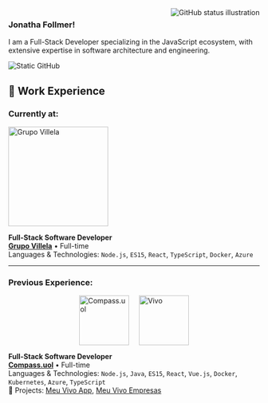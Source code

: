 <img align='right' src="https://github-readme-stats.vercel.app/api?username=ElJohnnie&show_icons=true&title_color=783c00&text_color=af552e&icon_color=783c00&bg_color=f8efd4&cache_seconds=2300" alt="GitHub status illustration">

### Jonatha Follmer!

<p>I am a Full-Stack Developer specializing in the JavaScript ecosystem, with extensive expertise in software architecture and engineering.</p>
<img src="https://img.shields.io/static/v1?label=Overview&message=ElJohnnie&color=f8efd4&style=for-the-badge&logo=GitHub" alt="Static GitHub">

## 💼 Work Experience


### Currently at:
[<img src="https://grupovillela.com.br/wp-content/uploads/2024/08/logotipo_grupo-villela2-1.png" alt="Grupo Villela" width="200px"/>](https://grupovillela.com.br/)

**Full-Stack Software Developer**  
[**Grupo Villela**](https://grupovillela.com.br/) • Full-time  
Languages & Technologies: `Node.js`, `ES15`, `React`, `TypeScript`, `Docker`, `Azure`  

---

### Previous Experience:

<div align="left" style="display: flex; flex-wrap: wrap; gap: 20px; justify-content: center;">
  <a href="https://compass.uol/en/home/">
    <img src="https://t.ctcdn.com.br/s8VP1LoR9qwPeiQFcdgrAJGFpqw=/1080x1080/smart/i490017.jpeg" alt="Compass.uol" width="100px"/>
  </a>
  <a href="https://vivo.com.br/para-voce">
    <img src="https://encrypted-tbn0.gstatic.com/images?q=tbn:ANd9GcS3o0HG4TQsN-PWtoC_dWunUsR9HCj42OCLhg&s" alt="Vivo" width="100px"/>
  </a>
</div>

**Full-Stack Software Developer**  
[**Compass.uol**](https://compass.uol/en/home/) • Full-time  
Languages & Technologies: `Node.js`, `Java`, `ES15`, `React`, `Vue.js`, `Docker`, `Kubernetes`, `Azure`, `TypeScript`  
📌 Projects: [Meu Vivo App](https://vivo.com.br/para-voce/app-vivo), [Meu Vivo Empresas](https://vivo.com.br/para-empresas)


